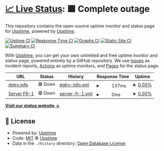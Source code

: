 # [📈 Live Status](https://demo.upptime.js.org): <!--live status--> **🟥 Complete outage**

This repository contains the open-source uptime monitor and status page for [Upptime](https://upptime.js.org), powered by [Upptime](https://github.com/upptime/upptime).

[![Uptime CI](https://github.com/upptime/upptime/workflows/Uptime%20CI/badge.svg)](https://github.com/upptime/upptime/actions?query=workflow%3A%22Uptime+CI%22)
[![Response Time CI](https://github.com/upptime/upptime/workflows/Response%20Time%20CI/badge.svg)](https://github.com/upptime/upptime/actions?query=workflow%3A%22Response+Time+CI%22)
[![Graphs CI](https://github.com/upptime/upptime/workflows/Graphs%20CI/badge.svg)](https://github.com/upptime/upptime/actions?query=workflow%3A%22Graphs+CI%22)
[![Static Site CI](https://github.com/upptime/upptime/workflows/Static%20Site%20CI/badge.svg)](https://github.com/upptime/upptime/actions?query=workflow%3A%22Static+Site+CI%22)
[![Summary CI](https://github.com/upptime/upptime/workflows/Summary%20CI/badge.svg)](https://github.com/upptime/upptime/actions?query=workflow%3A%22Summary+CI%22)

With [Upptime](https://upptime.js.org), you can get your own unlimited and free uptime monitor and status page, powered entirely by a GitHub repository. We use [Issues](https://github.com/upptime/upptime/issues) as incident reports, [Actions](https://github.com/upptime/upptime/actions) as uptime monitors, and [Pages](https://demo.upptime.js.org) for the status page.

<!--start: status pages-->
<!-- This summary is generated by Upptime (https://github.com/upptime/upptime) -->
<!-- Do not edit this manually, your changes will be overwritten -->
<!-- prettier-ignore -->
| URL | Status | History | Response Time | Uptime |
| --- | ------ | ------- | ------------- | ------ |
| <img alt="" src="https://icons.duckduckgo.com/ip3/dgtrv.info.ico" height="13"> [dgtrv.info](https://dgtrv.info) | 🟥 Down | [dgtrv-info.yml](https://github.com/dgtrv95/uptime/commits/HEAD/history/dgtrv-info.yml) | <details><summary><img alt="Response time graph" src="./graphs/dgtrv-info/response-time-week.png" height="20"> 137ms</summary><br><a href="https://demo.upptime.js.org/history/dgtrv-info"><img alt="Response time 137" src="https://img.shields.io/endpoint?url=https%3A%2F%2Fraw.githubusercontent.com%2Fdgtrv95%2Fuptime%2FHEAD%2Fapi%2Fdgtrv-info%2Fresponse-time.json"></a><br><a href="https://demo.upptime.js.org/history/dgtrv-info"><img alt="24-hour response time 44" src="https://img.shields.io/endpoint?url=https%3A%2F%2Fraw.githubusercontent.com%2Fdgtrv95%2Fuptime%2FHEAD%2Fapi%2Fdgtrv-info%2Fresponse-time-day.json"></a><br><a href="https://demo.upptime.js.org/history/dgtrv-info"><img alt="7-day response time 137" src="https://img.shields.io/endpoint?url=https%3A%2F%2Fraw.githubusercontent.com%2Fdgtrv95%2Fuptime%2FHEAD%2Fapi%2Fdgtrv-info%2Fresponse-time-week.json"></a><br><a href="https://demo.upptime.js.org/history/dgtrv-info"><img alt="30-day response time 137" src="https://img.shields.io/endpoint?url=https%3A%2F%2Fraw.githubusercontent.com%2Fdgtrv95%2Fuptime%2FHEAD%2Fapi%2Fdgtrv-info%2Fresponse-time-month.json"></a><br><a href="https://demo.upptime.js.org/history/dgtrv-info"><img alt="1-year response time 137" src="https://img.shields.io/endpoint?url=https%3A%2F%2Fraw.githubusercontent.com%2Fdgtrv95%2Fuptime%2FHEAD%2Fapi%2Fdgtrv-info%2Fresponse-time-year.json"></a></details> | <details><summary><a href="https://demo.upptime.js.org/history/dgtrv-info">0.00%</a></summary><a href="https://demo.upptime.js.org/history/dgtrv-info"><img alt="All-time uptime 0.00%" src="https://img.shields.io/endpoint?url=https%3A%2F%2Fraw.githubusercontent.com%2Fdgtrv95%2Fuptime%2FHEAD%2Fapi%2Fdgtrv-info%2Fuptime.json"></a><br><a href="https://demo.upptime.js.org/history/dgtrv-info"><img alt="24-hour uptime 0.00%" src="https://img.shields.io/endpoint?url=https%3A%2F%2Fraw.githubusercontent.com%2Fdgtrv95%2Fuptime%2FHEAD%2Fapi%2Fdgtrv-info%2Fuptime-day.json"></a><br><a href="https://demo.upptime.js.org/history/dgtrv-info"><img alt="7-day uptime 0.00%" src="https://img.shields.io/endpoint?url=https%3A%2F%2Fraw.githubusercontent.com%2Fdgtrv95%2Fuptime%2FHEAD%2Fapi%2Fdgtrv-info%2Fuptime-week.json"></a><br><a href="https://demo.upptime.js.org/history/dgtrv-info"><img alt="30-day uptime 0.00%" src="https://img.shields.io/endpoint?url=https%3A%2F%2Fraw.githubusercontent.com%2Fdgtrv95%2Fuptime%2FHEAD%2Fapi%2Fdgtrv-info%2Fuptime-month.json"></a><br><a href="https://demo.upptime.js.org/history/dgtrv-info"><img alt="1-year uptime 0.00%" src="https://img.shields.io/endpoint?url=https%3A%2F%2Fraw.githubusercontent.com%2Fdgtrv95%2Fuptime%2FHEAD%2Fapi%2Fdgtrv-info%2Fuptime-year.json"></a></details>
| <img alt="" src="https://icons.duckduckgo.com/ip3/fr.dgtrv.info.ico" height="13"> [Server FR-1](https://fr.dgtrv.info) | 🟥 Down | [server-fr-1.yml](https://github.com/dgtrv95/uptime/commits/HEAD/history/server-fr-1.yml) | <details><summary><img alt="Response time graph" src="./graphs/server-fr-1/response-time-week.png" height="20"> 0ms</summary><br><a href="https://demo.upptime.js.org/history/server-fr-1"><img alt="Response time 0" src="https://img.shields.io/endpoint?url=https%3A%2F%2Fraw.githubusercontent.com%2Fdgtrv95%2Fuptime%2FHEAD%2Fapi%2Fserver-fr-1%2Fresponse-time.json"></a><br><a href="https://demo.upptime.js.org/history/server-fr-1"><img alt="24-hour response time 0" src="https://img.shields.io/endpoint?url=https%3A%2F%2Fraw.githubusercontent.com%2Fdgtrv95%2Fuptime%2FHEAD%2Fapi%2Fserver-fr-1%2Fresponse-time-day.json"></a><br><a href="https://demo.upptime.js.org/history/server-fr-1"><img alt="7-day response time 0" src="https://img.shields.io/endpoint?url=https%3A%2F%2Fraw.githubusercontent.com%2Fdgtrv95%2Fuptime%2FHEAD%2Fapi%2Fserver-fr-1%2Fresponse-time-week.json"></a><br><a href="https://demo.upptime.js.org/history/server-fr-1"><img alt="30-day response time 0" src="https://img.shields.io/endpoint?url=https%3A%2F%2Fraw.githubusercontent.com%2Fdgtrv95%2Fuptime%2FHEAD%2Fapi%2Fserver-fr-1%2Fresponse-time-month.json"></a><br><a href="https://demo.upptime.js.org/history/server-fr-1"><img alt="1-year response time 0" src="https://img.shields.io/endpoint?url=https%3A%2F%2Fraw.githubusercontent.com%2Fdgtrv95%2Fuptime%2FHEAD%2Fapi%2Fserver-fr-1%2Fresponse-time-year.json"></a></details> | <details><summary><a href="https://demo.upptime.js.org/history/server-fr-1">0.00%</a></summary><a href="https://demo.upptime.js.org/history/server-fr-1"><img alt="All-time uptime 0.00%" src="https://img.shields.io/endpoint?url=https%3A%2F%2Fraw.githubusercontent.com%2Fdgtrv95%2Fuptime%2FHEAD%2Fapi%2Fserver-fr-1%2Fuptime.json"></a><br><a href="https://demo.upptime.js.org/history/server-fr-1"><img alt="24-hour uptime 0.00%" src="https://img.shields.io/endpoint?url=https%3A%2F%2Fraw.githubusercontent.com%2Fdgtrv95%2Fuptime%2FHEAD%2Fapi%2Fserver-fr-1%2Fuptime-day.json"></a><br><a href="https://demo.upptime.js.org/history/server-fr-1"><img alt="7-day uptime 0.00%" src="https://img.shields.io/endpoint?url=https%3A%2F%2Fraw.githubusercontent.com%2Fdgtrv95%2Fuptime%2FHEAD%2Fapi%2Fserver-fr-1%2Fuptime-week.json"></a><br><a href="https://demo.upptime.js.org/history/server-fr-1"><img alt="30-day uptime 0.00%" src="https://img.shields.io/endpoint?url=https%3A%2F%2Fraw.githubusercontent.com%2Fdgtrv95%2Fuptime%2FHEAD%2Fapi%2Fserver-fr-1%2Fuptime-month.json"></a><br><a href="https://demo.upptime.js.org/history/server-fr-1"><img alt="1-year uptime 0.00%" src="https://img.shields.io/endpoint?url=https%3A%2F%2Fraw.githubusercontent.com%2Fdgtrv95%2Fuptime%2FHEAD%2Fapi%2Fserver-fr-1%2Fuptime-year.json"></a></details>

<!--end: status pages-->

[**Visit our status website →**](https://demo.upptime.js.org)

## 📄 License

- Powered by: [Upptime](https://github.com/upptime/upptime)
- Code: [MIT](./LICENSE) © [Upptime](https://upptime.js.org)
- Data in the `./history` directory: [Open Database License](https://opendatacommons.org/licenses/odbl/1-0/)
